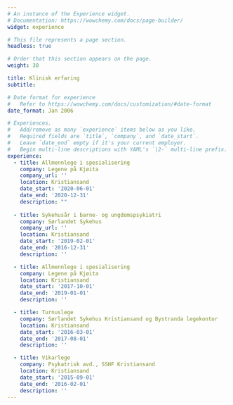 ```yaml
---
# An instance of the Experience widget.
# Documentation: https://wowchemy.com/docs/page-builder/
widget: experience

# This file represents a page section.
headless: true

# Order that this section appears on the page.
weight: 30

title: Klinisk erfaring
subtitle:

# Date format for experience
#   Refer to https://wowchemy.com/docs/customization/#date-format
date_format: Jan 2006

# Experiences.
#   Add/remove as many `experience` items below as you like.
#   Required fields are `title`, `company`, and `date_start`.
#   Leave `date_end` empty if it's your current employer.
#   Begin multi-line descriptions with YAML's `|2-` multi-line prefix.
experience:
  - title: Allmennlege i spesialisering 
    company: Legene på Kjøita
    company_url: ''
    location: Kristiansand
    date_start: '2020-06-01'
    date_end: '2020-12-31'
    description: ""
        
  - title: Sykehusår i barne- og ungdomspsykiatri
    company: Sørlandet Sykehus
    company_url: ''
    location: Kristiansand
    date_start: '2019-02-01'
    date_end: '2016-12-31'
    description: '' 

  - title: Allmennlege i spesialisering
    company: Legene på Kjøita
    location: Kristiansand
    date_start: '2017-10-01'
    date_end: '2019-01-01'
    description: ''

  - title: Turnuslege
    company: Sørlandet Sykehus Kristiansand og Bystranda legekontor
    location: Kristiansand
    date_start: '2016-03-01'
    date_end: '2017-08-01'
    description: ''

  - title: Vikarlege
    company: Psykatrisk avd., SSHF Kristiansand
    location: Kristiansand
    date_start: '2015-09-01'
    date_end: '2016-02-01'
    description: ''
---
```

